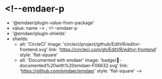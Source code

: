 # <!--emdaer-p
  - '@emdaer/plugin-value-from-package'
  - value: name
--> ; <!--emdaer-p
  - '@emdaer/plugin-shields'
  - shields:
      - alt: 'CircleCI'
        image: 'circleci/project/github/EditVR/editvr-frontend.svg'
        link: 'https://circleci.com/gh/EditVR/editvr-frontend'
        style: 'flat-square'
      - alt: 'Documented with emdaer'
        image: 'badge/📓-documented%20with%20emdaer-F06632.svg'
        link: 'https://github.com/emdaer/emdaer'
        style: 'flat-square'
-->


<!--emdaer-p
  - '@emdaer/plugin-value-from-package'
  - value: description
-->

<!--emdaer-t
  - '@emdaer/transform-prettier'
  - options:
      proseWrap: preserve
      singleQuote: true
      trailingComma: es5
-->
